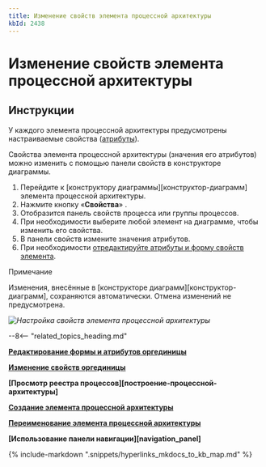 ```yaml
---
title: Изменение свойств элемента процессной архитектуры
kbId: 2438
---
```


# Изменение свойств элемента процессной архитектуры

## Инструкции

У каждого элемента процессной архитектуры предусмотрены настраиваемые свойства ([атрибуты](https://kb.comindware.ru/article.php?id=2422)).

Свойства элемента процессной архитектуры (значения его атрибутов) можно изменить с помощью панели свойств в конструкторе диаграммы.

1. Перейдите к [конструктору диаграммы][конструктор-диаграмм] элемента процессной архитектуры.
2. Нажмите кнопку «**Свойства**» *‌*.
3. Отобразится панель свойств процесса или группы процессов.
4. При необходимости выберите любой элемент на диаграмме, чтобы изменить его свойства.
5. В панели свойств измените значения атрибутов.
6. При необходимости [отредактируйте атрибуты и форму свойств элемента](https://kb.comindware.ru/article.php?id=2422).

Примечание

Изменения, внесённые в [конструкторе диаграмм][конструктор-диаграмм], сохраняются автоматически. Отмена изменений не предусмотрена.

_![Настройка свойств элемента процессной архитектуры](https://kb.comindware.ru/assets/configuring_process_entity_properties.png)_

--8<-- "related_topics_heading.md"

**[Редактирование формы и атрибутов оргединицы](https://kb.comindware.ru/article.php?id=2422)**

**[Изменение свойств оргединицы](https://kb.comindware.ru/article.php?id=2418)**

**[Просмотр реестра процессов][построение-процессной-архитектуры]**

**[Создание элемента процессной архитектуры](https://kb.comindware.ru/article.php?id=2432)**

**[Переименование элемента процессной архитектуры](https://kb.comindware.ru/article.php?id=2433)**

**[Использование панели навигации][navigation_panel]**

{% include-markdown ".snippets/hyperlinks_mkdocs_to_kb_map.md" %}

